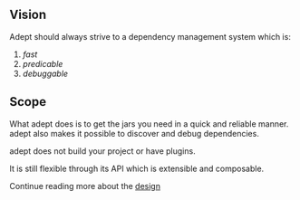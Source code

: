 ## Vision ##
Adept should always strive to a dependency management system which is:
1. *fast*
2. *predicable*
3. *debuggable*

## Scope ##

What adept does is to get the jars you need in a quick and reliable manner.
adept also makes it possible to discover and debug dependencies.

adept does not build your project or have plugins. 

It is still flexible through its API which is extensible and composable.

Continue reading more about the [design](/Design)